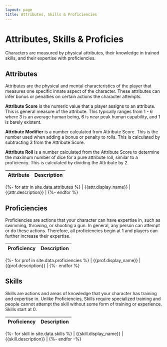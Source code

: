 ```yaml
---
layout: page
title: Attributes, Skills & Proficiencies
---
```


# Attributes, Skills & Proficies #

Characters are measured by physical attributes, their knowledge in trained skills, and their expertise with proficiencies.


## Attributes ##

Attributes are the physical and mental characteristics of the player that measures one specific innate aspect of the character. These attributes can infer bonus or penalties on certain actions the character attempts.

**Attribute Score** is the numeric value that a player assigns to an attribute. This is general measure of the attribute. This typically ranges from 1 - 6 where 3 is an average human being, 6 is near peak human capability, and 1 is barely existent.

**Attribute Modifier** is a number calculated from Attribute Score. This is the number used when adding a bonus or penalty to rolls. This is calculated by subtracting 3 from the Attribute Score.

**Attribute Roll** is a number calculated from the Attribute Score to determine the maximum number of dice for a pure attribute roll, similar to a proficiency. This is calculated by dividing the Attribute by 2.

| Attribute   | Description |
| ----------- | ----------- |
{%- for attr in site.data.attributes %}
| {{attr.display_name}} | {{attr.description}} |
{%- endfor %}



## Proficiencies ##

Proficiencies are actions that your character can have expertise in, such as swimming, throwing, or shooting a gun. In general, any person can attempt or do these actions. Therefore, all proficiencies begin at 1 and players can further increase their expertise.

| Proficiency | Description |
| ----------- | ----------- | 
{%- for prof in site.data.proficiencies %}
| {{prof.display_name}} | {{prof.description}} |
{%- endfor %}


## Skills ##

Skills are actions and areas of knowledge that your character has training and expertise in. Unlike Proficiencies, Skills require specialized training and people cannot attempt the skill without some form of training or experience. Skills start at 0. 

| Proficiency | Description |
| ----------- | ----------- | 
{%- for skill in site.data.skills %}
| {{skill.display_name}} | {{skill.description}} |
{%- endfor -%}



